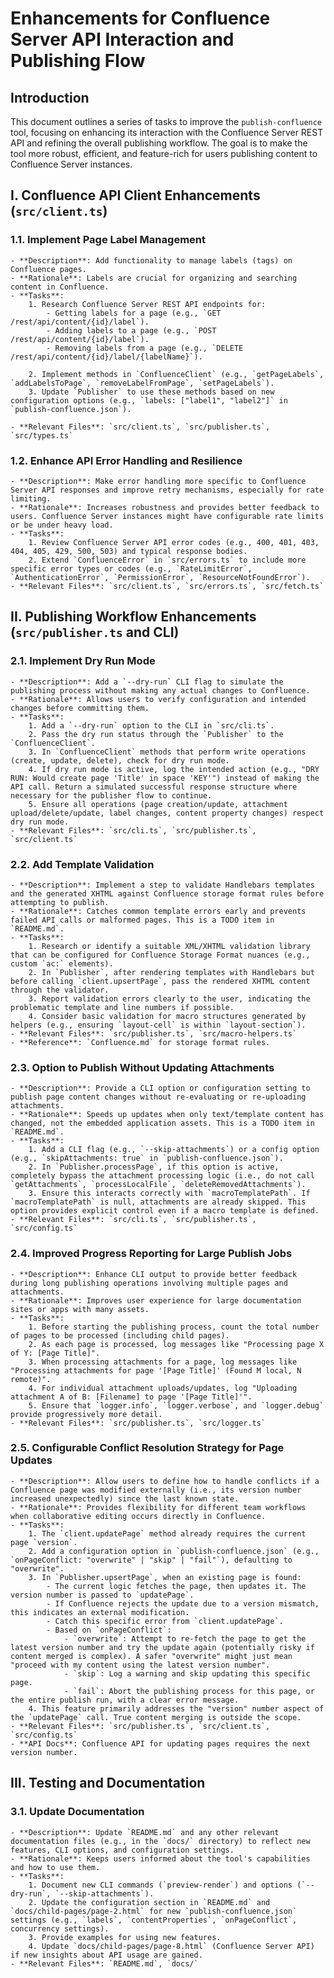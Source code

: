 
# Enhancements for Confluence Server API Interaction and Publishing Flow

## Introduction

This document outlines a series of tasks to improve the `publish-confluence` tool, focusing on enhancing its interaction with the Confluence Server REST API and refining the overall publishing workflow. The goal is to make the tool more robust, efficient, and feature-rich for users publishing content to Confluence Server instances.

## I. Confluence API Client Enhancements (`src/client.ts`)

### 1.1. Implement Page Label Management
    - **Description**: Add functionality to manage labels (tags) on Confluence pages.
    - **Rationale**: Labels are crucial for organizing and searching content in Confluence.
    - **Tasks**:
        1. Research Confluence Server REST API endpoints for:
            - Getting labels for a page (e.g., `GET /rest/api/content/{id}/label`).
            - Adding labels to a page (e.g., `POST /rest/api/content/{id}/label`).
            - Removing labels from a page (e.g., `DELETE /rest/api/content/{id}/label/{labelName}`).

        2. Implement methods in `ConfluenceClient` (e.g., `getPageLabels`, `addLabelsToPage`, `removeLabelFromPage`, `setPageLabels`).
        3. Update `Publisher` to use these methods based on new configuration options (e.g., `labels: ["label1", "label2"]` in `publish-confluence.json`).

    - **Relevant Files**: `src/client.ts`, `src/publisher.ts`, `src/types.ts`

### 1.2. Enhance API Error Handling and Resilience
    - **Description**: Make error handling more specific to Confluence Server API responses and improve retry mechanisms, especially for rate limiting.
    - **Rationale**: Increases robustness and provides better feedback to users. Confluence Server instances might have configurable rate limits or be under heavy load.
    - **Tasks**:
        1. Review Confluence Server API error codes (e.g., 400, 401, 403, 404, 405, 429, 500, 503) and typical response bodies. 
        2. Extend `ConfluenceError` in `src/errors.ts` to include more specific error types or codes (e.g., `RateLimitError`, `AuthenticationError`, `PermissionError`, `ResourceNotFoundError`).
    - **Relevant Files**: `src/client.ts`, `src/errors.ts`, `src/fetch.ts`

## II. Publishing Workflow Enhancements (`src/publisher.ts` and CLI)

### 2.1. Implement Dry Run Mode
    - **Description**: Add a `--dry-run` CLI flag to simulate the publishing process without making any actual changes to Confluence.
    - **Rationale**: Allows users to verify configuration and intended changes before committing them.
    - **Tasks**:
        1. Add a `--dry-run` option to the CLI in `src/cli.ts`.
        2. Pass the dry run status through the `Publisher` to the `ConfluenceClient`.
        3. In `ConfluenceClient` methods that perform write operations (create, update, delete), check for dry run mode.
        4. If dry run mode is active, log the intended action (e.g., "DRY RUN: Would create page 'Title' in space 'KEY'") instead of making the API call. Return a simulated successful response structure where necessary for the publisher flow to continue.
        5. Ensure all operations (page creation/update, attachment upload/delete/update, label changes, content property changes) respect dry run mode.
    - **Relevant Files**: `src/cli.ts`, `src/publisher.ts`, `src/client.ts`

### 2.2. Add Template Validation
    - **Description**: Implement a step to validate Handlebars templates and the generated XHTML against Confluence storage format rules before attempting to publish.
    - **Rationale**: Catches common template errors early and prevents failed API calls or malformed pages. This is a TODO item in `README.md`.
    - **Tasks**:
        1. Research or identify a suitable XML/XHTML validation library that can be configured for Confluence Storage Format nuances (e.g., custom `ac:` elements).
        2. In `Publisher`, after rendering templates with Handlebars but before calling `client.upsertPage`, pass the rendered XHTML content through the validator.
        3. Report validation errors clearly to the user, indicating the problematic template and line numbers if possible.
        4. Consider basic validation for macro structures generated by helpers (e.g., ensuring `layout-cell` is within `layout-section`).
    - **Relevant Files**: `src/publisher.ts`, `src/macro-helpers.ts`
    - **Reference**: `Confluence.md` for storage format rules.

### 2.3. Option to Publish Without Updating Attachments
    - **Description**: Provide a CLI option or configuration setting to publish page content changes without re-evaluating or re-uploading attachments.
    - **Rationale**: Speeds up updates when only text/template content has changed, not the embedded application assets. This is a TODO item in `README.md`.
    - **Tasks**:
        1. Add a CLI flag (e.g., `--skip-attachments`) or a config option (e.g., `skipAttachments: true` in `publish-confluence.json`).
        2. In `Publisher.processPage`, if this option is active, completely bypass the attachment processing logic (i.e., do not call `getAttachments`, `processLocalFile`, `deleteRemovedAttachments`).
        3. Ensure this interacts correctly with `macroTemplatePath`. If `macroTemplatePath` is null, attachments are already skipped. This option provides explicit control even if a macro template is defined.
    - **Relevant Files**: `src/cli.ts`, `src/publisher.ts`, `src/config.ts`

### 2.4. Improved Progress Reporting for Large Publish Jobs
    - **Description**: Enhance CLI output to provide better feedback during long publishing operations involving multiple pages and attachments.
    - **Rationale**: Improves user experience for large documentation sites or apps with many assets.
    - **Tasks**:
        1. Before starting the publishing process, count the total number of pages to be processed (including child pages).
        2. As each page is processed, log messages like "Processing page X of Y: [Page Title]".
        3. When processing attachments for a page, log messages like "Processing attachments for page '[Page Title]' (Found M local, N remote)".
        4. For individual attachment uploads/updates, log "Uploading attachment A of B: [Filename] to page '[Page Title]'".
        5. Ensure that `logger.info`, `logger.verbose`, and `logger.debug` provide progressively more detail.
    - **Relevant Files**: `src/publisher.ts`, `src/logger.ts`

### 2.5. Configurable Conflict Resolution Strategy for Page Updates
    - **Description**: Allow users to define how to handle conflicts if a Confluence page was modified externally (i.e., its version number increased unexpectedly) since the last known state.
    - **Rationale**: Provides flexibility for different team workflows when collaborative editing occurs directly in Confluence.
    - **Tasks**:
        1. The `client.updatePage` method already requires the current page `version`.
        2. Add a configuration option in `publish-confluence.json` (e.g., `onPageConflict: "overwrite" | "skip" | "fail"`), defaulting to "overwrite".
        3. In `Publisher.upsertPage`, when an existing page is found:
            - The current logic fetches the page, then updates it. The version number is passed to `updatePage`.
            - If Confluence rejects the update due to a version mismatch, this indicates an external modification.
            - Catch this specific error from `client.updatePage`.
            - Based on `onPageConflict`:
                - `overwrite`: Attempt to re-fetch the page to get the latest version number and try the update again (potentially risky if content merged is complex). A safer "overwrite" might just mean "proceed with my content using the latest version number".
                - `skip`: Log a warning and skip updating this specific page.
                - `fail`: Abort the publishing process for this page, or the entire publish run, with a clear error message.
        4. This feature primarily addresses the "version" number aspect of the `updatePage` call. True content merging is outside the scope.
    - **Relevant Files**: `src/publisher.ts`, `src/client.ts`, `src/config.ts`
    - **API Docs**: Confluence API for updating pages requires the next version number.

## III. Testing and Documentation

### 3.1. Update Documentation
    - **Description**: Update `README.md` and any other relevant documentation files (e.g., in the `docs/` directory) to reflect new features, CLI options, and configuration settings.
    - **Rationale**: Keeps users informed about the tool's capabilities and how to use them.
    - **Tasks**:
        1. Document new CLI commands (`preview-render`) and options (`--dry-run`, `--skip-attachments`).
        2. Update the configuration section in `README.md` and `docs/child-pages/page-2.html` for new `publish-confluence.json` settings (e.g., `labels`, `contentProperties`, `onPageConflict`, concurrency settings).
        3. Provide examples for using new features.
        4. Update `docs/child-pages/page-8.html` (Confluence Server API) if new insights about API usage are gained.
    - **Relevant Files**: `README.md`, `docs/`
